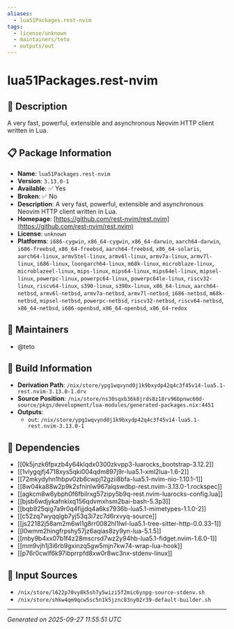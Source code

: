 ```yaml
---
aliases:
  - lua51Packages.rest-nvim
tags:
  - license/unknown
  - maintainers/teto
  - outputs/out
---
```


# lua51Packages.rest-nvim

## 📝 Description

A very fast, powerful, extensible and asynchronous Neovim HTTP client written in Lua.

## 📋 Package Information

- **Name**: `lua51Packages.rest-nvim`
- **Version**: `3.13.0-1`
- **Available**: ✅ Yes
- **Broken**: ✅ No
- **Description**: A very fast, powerful, extensible and asynchronous Neovim HTTP client written in Lua.
- **Homepage**: [https://github.com/rest-nvim/rest.nvim](https://github.com/rest-nvim/rest.nvim)
- **License**: `unknown`
- **Platforms**: `i686-cygwin`, `x86_64-cygwin`, `x86_64-darwin`, `aarch64-darwin`, `i686-freebsd`, `x86_64-freebsd`, `aarch64-freebsd`, `x86_64-solaris`, `aarch64-linux`, `armv5tel-linux`, `armv6l-linux`, `armv7a-linux`, `armv7l-linux`, `i686-linux`, `loongarch64-linux`, `m68k-linux`, `microblaze-linux`, `microblazeel-linux`, `mips-linux`, `mips64-linux`, `mips64el-linux`, `mipsel-linux`, `powerpc-linux`, `powerpc64-linux`, `powerpc64le-linux`, `riscv32-linux`, `riscv64-linux`, `s390-linux`, `s390x-linux`, `x86_64-linux`, `aarch64-netbsd`, `armv6l-netbsd`, `armv7a-netbsd`, `armv7l-netbsd`, `i686-netbsd`, `m68k-netbsd`, `mipsel-netbsd`, `powerpc-netbsd`, `riscv32-netbsd`, `riscv64-netbsd`, `x86_64-netbsd`, `i686-openbsd`, `x86_64-openbsd`, `x86_64-redox`
## 👥 Maintainers

- @teto


## 🔧 Build Information

- **Derivation Path**: `/nix/store/ypg1wqvynd0j1k9bxydp42q4c3f45v14-lua5.1-rest.nvim-3.13.0-1.drv`
- **Source Position**: `/nix/store/ns30sqxb36k8jrds8z18rv96bpnwc60d-source/pkgs/development/lua-modules/generated-packages.nix:4451`
- **Outputs**:
  - `out`:  `/nix/store/ypg1wqvynd0j1k9bxydp42q4c3f45v14-lua5.1-rest.nvim-3.13.0-1`

## 🔗 Dependencies

- [[0k5jnzk6fpxzb4y64klqdx0300zkvpp3-luarocks_bootstrap-3.12.2]]
- [[1vlygqjfj4718xys5qki004qdm897j9r-lua5.1-xml2lua-1.6-2]]
- [[72mkydyhn1hbpv0zb6cwpj12gzii8bfa-lua5.1-nvim-nio-1.10.1-1]]
- [[8w04ka88w2p9k2sfninlw967alqswdbp-rest.nvim-3.13.0-1.rockspec]]
- [[agkcm8w6ybph0f6fbilrxg57zipy5b9q-rest.nvim-luarocks-config.lua]]
- [[bjsb6wdjykafnkixq156qdvmxhsm2bai-bash-5.3p3]]
- [[bqb925qig7a9r0q4fijjdq4a6ks7936b-lua5.1-mimetypes-1.1.0-2]]
- [[c52zq7wyqqlgb7yj53q3i7zc7d6rxvyq-source]]
- [[js22182j58am2m6wl1g8rr0082hl1lwl-lua5.1-tree-sitter-http-0.0.33-1]]
- [[l0wmm2hingfrpshy57jz6aqias8zy9yn-lua-5.1.5]]
- [[mby9b4xx07b1f4z28mscrsd7wz2y94hb-lua5.1-fidget.nvim-1.6.0-1]]
- [[mm9vjh1j3i6rb9gxinzq5gw5mjn7kw74-wrap-lua-hook]]
- [[p76r0cwlf6k97ibprrpfd8xw0r8wc3nx-stdenv-linux]]

## 📁 Input Sources

- `/nix/store/l622p70vy8k5sh7y5wizi5f2mic6ynpg-source-stdenv.sh`
- `/nix/store/shkw4qm9qcw5sc5n1k5jznc83ny02r39-default-builder.sh`

---
*Generated on 2025-09-27 11:55:51 UTC*
